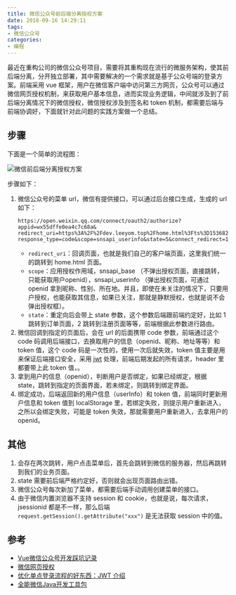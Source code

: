```yaml
---
title: 微信公众号前后端分离授权方案
date: 2018-09-16 14:29:11
tags:
- 微信公众号
categories:
- 编程
---
```


最近在重构公司的微信公众号项目，需要将其重构现在流行的微服务架构，使其前后端分离，分开独立部署，其中需要解决的一个需求就是基于公众号端的登录方案。前端采用 vue 框架，用户在微信客户端中访问第三方网页，公众号可以通过微信网页授权机制，来获取用户基本信息，进而实现业务逻辑，中间就涉及到了前后端分离情况下的微信授权，微信授权涉及到签名和 token 机制，都需要后端与前端协调好，下面就针对此问题的实践方案做一个总结。

<!-- more -->

## 步骤

下面是一个简单的流程图：

<img src="http://image.leeyom.top/blog/wechat-mp-oauth.jpg" title="微信前后端分离授权方案" />

步骤如下：
1. 微信公众号的菜单 url，微信有提供接口，可以通过后台接口生成，生成的 url 如下：
    ```
    https://open.weixin.qq.com/connect/oauth2/authorize?appid=wx55dffe0ea4c7c68a&
    redirect_uri=https%3A%2F%2Fdev.leeyom.top%2Fhome.html%3Fts%3D1536829668153&
    response_type=code&scope=snsapi_userinfo&state=5&connect_redirect=1#wechat_redirect
    ```
    - `redirect_uri`：回调页面，也就是我们自己的客户端页面，这里我们统一的跳转到 home.html 页面。
    - `scope`：应用授权作用域，snsapi_base （不弹出授权页面，直接跳转，只能获取用户openid），snsapi_userinfo （弹出授权页面，可通过 openid 拿到昵称、性别、所在地。并且，即使在未关注的情况下，只要用户授权，也能获取其信息，如果已关注，那就是静默授权，也就是说不会弹出授权框）。
    - `state`：重定向后会带上 state 参数，这个参数后端跟前端约定好，比如 1 跳转到订单页面，2 跳转到注册页面等等，前端根据此参数进行路由。
2. 微信回调到指定的页面后，会在 url 的后面携带 code 参数，前端通过这个 code 码调用后端接口，去换取用户的信息（openid、昵称、地址等等）和 token 值，这个 code 码是一次性的，使用一次后就失效，token 值主要是用来保证后端接口安全，采用 [jwt](https://github.com/jwtk/jjwt) 处理，前端后期发起的所有请求，header 里都要带上此 token 值，。
3. 拿到用户的信息（openid），判断用户是否绑定，如果已经绑定，根据 state，跳转到指定的页面界面，若未绑定，则跳转到绑定界面。
4. 绑定成功，后端返回新的用户信息（userInfo）和 token 值，前端同时更新用户信息和 token 值到 localStorage 里，若绑定失败，则提示用户重新进入，之所以会绑定失败，可能是 token 失效，那就需要用户重新进入，去拿用户的 openid。

## 其他

1. 会存在两次跳转，用户点击菜单后，首先会跳转到微信的服务器，然后再跳转到我们的业务页面。
2. state 需要前后端严格约定好，否则就会出现页面路由出错。
3. 微信公众号每次新加了菜单，都需要后端手动调用创建菜单的接口。
4. 由于微信内置浏览器不支持 session 和 cookie，也就是说，每次请求，jsessionid 都是不一样，那么后端 `request.getSession().getAttribute("xxx")` 是无法获取 session 中的值。

## 参考
- [Vue微信公众号开发踩坑记录](https://segmentfault.com/a/1190000010753247)
- [微信网页授权](https://mp.weixin.qq.com/wiki?t=resource/res_main&id=mp1421140842)
- [优化单点登录流程的好东西：JWT 介绍](http://www.youmeek.com/jwt/)
- [全能微信Java开发工具包](https://github.com/Wechat-Group/weixin-java-tools)

